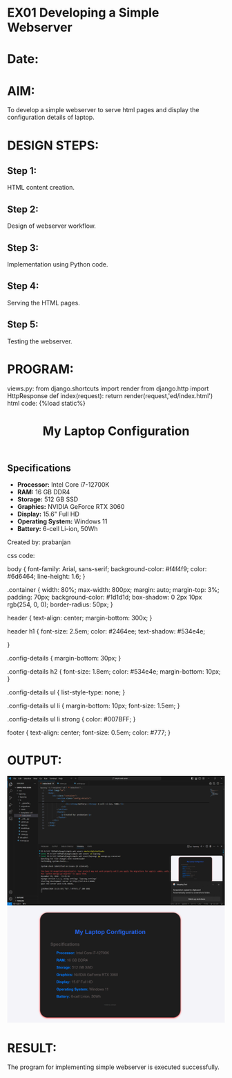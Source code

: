 # EX01 Developing a Simple Webserver

# Date:
# AIM:
To develop a simple webserver to serve html pages and display the configuration details of laptop.

# DESIGN STEPS:
## Step 1:
HTML content creation.

## Step 2:
Design of webserver workflow.

## Step 3:
Implementation using Python code.

## Step 4:
Serving the HTML pages.

## Step 5:
Testing the webserver.

# PROGRAM:
views.py:
from django.shortcuts import render
from django.http import HttpResponse
def index(request):
    return render(request,'ed/index.html')
html code:
{%load static%}
<!DOCTYPE html>
<html lang="en">
<head>
    <meta charset="UTF-8">
    <meta name="viewport" content="width=device-width, initial-scale=1.0">
    <title>My Laptop Configuration</title>
   <link rel="stylesheet" href="{%static 'css/style.css' %}">
    
</head>
<body>
    <div class="container">
        <header>
            <h1>My Laptop Configuration</h1>
        </header>
        <section class="config-details">
            <h2>Specifications</h2>
            <ul>
                <li><strong>Processor:</strong> Intel Core i7-12700K</li>
                <li><strong>RAM:</strong> 16 GB DDR4</li>
                <li><strong>Storage:</strong> 512 GB SSD</li>
                <li><strong>Graphics:</strong> NVIDIA GeForce RTX 3060</li>
                <li><strong>Display:</strong> 15.6" Full HD</li>
                <li><strong>Operating System:</strong> Windows 11</li>
                <li><strong>Battery:</strong> 6-cell Li-ion, 50Wh</li>
            </ul>
        </section>
        <footer>
            <p>Created by: prabanjan</p>
        </footer>
    </div>
</body>
css code:


body {
    font-family: Arial, sans-serif;
    background-color: #f4f4f9;
    color: #6d6464;
    line-height: 1.6;
}


.container {
    width: 80%;
    max-width: 800px;
    margin: auto;
    margin-top: 3%;
    padding: 70px;
    background-color: #1d1d1d;
    box-shadow: 0 2px 10px rgb(254, 0, 0);
    border-radius: 50px;
}


header {
    text-align: center;
    margin-bottom: 300x;
}

header h1 {
    font-size: 2.5em;
    color: #2464ee;
    text-shadow: #534e4e;
    
    
}


.config-details {
    margin-bottom: 30px;
}

.config-details h2 {
    font-size: 1.8em;
    color: #534e4e;
    margin-bottom: 10px;
}

.config-details ul {
    list-style-type: none;
}

.config-details ul li {
    margin-bottom: 10px;
    font-size: 1.5em;
}

.config-details ul li strong {
    color: #007BFF;
}


footer {
    text-align: center;
    font-size: 0.5em;
    color: #777;
}


# OUTPUT:
![alt text](<Screenshot 2024-11-29 112147.png>)
![alt text](<Screenshot 2024-11-29 112137.png>)
# RESULT:
The program for implementing simple webserver is executed successfully.
